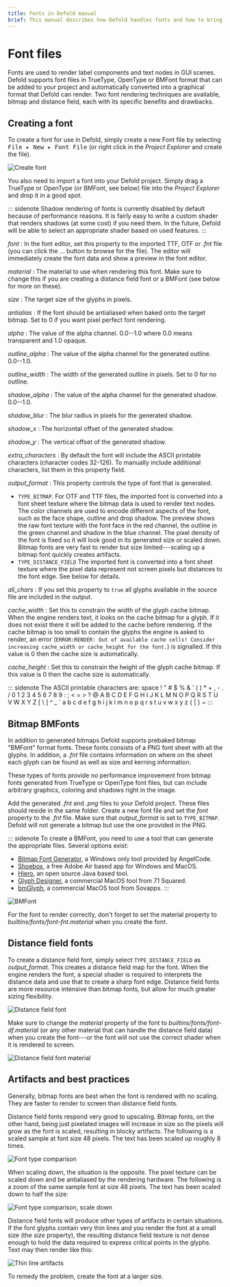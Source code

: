 ```yaml
---
title: Fonts in Defold manual
brief: This manual describes how Defold handles fonts and how to bring fonts onto the screen in your games.
---
```


# Font files

Fonts are used to render label components and text nodes in GUI scenes. Defold supports font files in TrueType, OpenType or BMFont format that can be added to your project and automatically converted into a graphical format that Defold can render. Two font rendering techniques are available, bitmap and distance field, each with its specific benefits and drawbacks.

## Creating a font

To create a font for use in Defold, simply create a new Font file by selecting <kbd>File ▸ New ▸ Font File</kbd> (or right click in the *Project Explorer* and create the file).

![Create font](images/font/fonts_create.png)

You also need to import a font into your Defold project. Simply drag a TrueType or OpenType (or BMFont, see below) file into the *Project Explorer* and drop it in a good spot.

::: sidenote
Shadow rendering of fonts is currently disabled by default because of performance reasons. It is fairly easy to write a custom shader that renders shadows (at some cost) if you need them. In the future, Defold will be able to select an appropriate shader based on used features.
:::

*font*
: In the font editor, set this property to the imported TTF, OTF or *.fnt* file (you can click the *...* button to browse for the file). The editor will immediately create the font data and show a preview in the font editor.

*material*
: The material to use when rendering this font. Make sure to change this if you are creating a distance field font or a BMFont (see below for more on these).

*size*
: The target size of the glyphs in pixels.

*antialias*
: If the font should be antialiased when baked onto the target bitmap. Set to 0 if you want pixel perfect font rendering.

*alpha*
: The value of the alpha channel. 0.0--1.0 where 0.0 means transparent and 1.0 opaque.

*outline_alpha*
: The value of the alpha channel for the generated outline. 0.0--1.0.

*outline_width*
: The width of the generated outline in pixels. Set to 0 for no outline.

*shadow_alpha*
: The value of the alpha channel for the generated shadow. 0.0--1.0.

*shadow_blur*
: The blur radius in pixels for the generated shadow.

*shadow_x*
: The horizontal offset of the generated shadow.

*shadow_y*
: The vertical offset of the generated shadow.

*extra_characters*
: By default the font will include the ASCII printable characters (character codes 32-126). To manually include additional characters, list them in this property field.

*output_format*
: This property controls the type of font that is generated.

  - `TYPE_BITMAP`. For OTF and TTF files, the imported font is converted into a font sheet texture where the bitmap data is used to render text nodes. The color channels are used to encode different aspects of the font, such as the face shape, outline and drop shadow. The preview shows the raw font texture with the font face in the red channel, the outline in the green channel and shadow in the blue channel. The pixel density of the font is fixed so it will look good in its generated size or scaled down. Bitmap fonts are very fast to render but size limited---scaling up a bitmap font quickly creates artifacts.
  - `TYPE_DISTANCE_FIELD` The imported font is converted into a font sheet texture where the pixel data represent not screen pixels but distances to the font edge. See below for details.

*all_chars*
: If you set this property to `true` all glyphs available in the source file are included in the output.

*cache_width*
: Set this to constrain the width of the glyph cache bitmap. When the engine renders text, it looks on the cache bitmap for a glyph. If it does not exist there it will be added to the cache before rendering. If the cache bitmap is too small to contain the glyphs the engine is asked to render, an error (`ERROR:RENDER: Out of available cache cells! Consider increasing cache_width or cache_height for the font.`) is signalled. If this value is 0 then the cache size is automatically.

*cache_height*
: Set this to constrain the height of the glyph cache bitmap. If this value is 0 then the cache size is automatically.

::: sidenote
The ASCII printable characters are:
space ! " # $ % & ' ( ) * + , - . / 0 1 2 3 4 5 6 7 8 9 : ; < = > ? @ A B C D E F G H I J K L M N O P Q R S T U V W X Y Z [ \ ] ^ _ ` a b c d e f g h i j k l m n o p q r s t u v w x y z { | } ~
:::

## Bitmap BMFonts

In addition to generated bitmaps Defold supports prebaked bitmap "BMFont" format fonts. These fonts consists of a PNG font sheet with all the glyphs. In addition, a *.fnt* file contains information on where on the sheet each glyph can be found as well as size and kerning information.

These types of fonts provide no performance improvement from bitmap fonts generated from TrueType or OpenType font files, but can include arbitrary graphics, coloring and shadows right in the image.

Add the generated *.fnt* and *.png* files to your Defold project. These files should reside in the same folder. Create a new font file and set the *font* property to the *.fnt* file. Make sure that *output_format* is set to `TYPE_BITMAP`. Defold will not generate a bitmap but use the one provided in the PNG.

::: sidenote
To create a BMFont, you need to use a tool that can generate the appropriate files. Several options exist:

* [Bitmap Font Generator](http://www.angelcode.com/products/bmfont/), a Windows only tool provided by AngelCode.
* [Shoebox](http://renderhjs.net/shoebox/), a free Adobe Air based app for Windows and MacOS.
* [Hiero](https://github.com/libgdx/libgdx/wiki/Hiero), an open source Java based tool.
* [Glyph Designer](https://71squared.com/glyphdesigner), a commercial MacOS tool from 71 Squared.
* [bmGlyph](https://www.bmglyph.com), a commercial MacOS tool from Sovapps.
:::

![BMFont](images/font/fonts_bmfont.png)

For the font to render correctly, don't forget to set the material property to *builtins/fonts/font-fnt.material* when you create the font.

## Distance field fonts

To create a distance field font, simply select `TYPE_DISTANCE_FIELD` as *output_format*. This creates a distance field map for the font. When the engine renders the font, a special shader is required to interprets the distance data and use that to create a sharp font edge. Distance field fonts are more resource intensive than bitmap fonts, but allow for much greater sizing flexibility.

![Distance field font](images/font/fonts_distance_field.png)

Make sure to change the *material* property of the font to *builtins/fonts/font-df.material* (or any other material that can handle the distance field data) when you create the font---or the font will not use the correct shader when it is rendered to screen.

![Distance field font material](images/font/fonts_distance_field_material.png)

## Artifacts and best practices

Generally, bitmap fonts are best when the font is rendered with no scaling. They are faster to render to screen than distance field fonts.

Distance field fonts respond very good to upscaling. Bitmap fonts, on the other hand, being just pixelated images will increase in size so the pixels will grow as the font is scaled, resulting in blocky artifacts. The following is a scaled sample at font size 48 pixels. The text has been scaled up roughly 8 times.

![Font type comparison](images/font/fonts_comparison.png)

When scaling down, the situation is the opposite. The pixel texture can be scaled down and be antialiased by the rendering hardware. The following is a zoom of the same sample font at size 48 pixels. The text has been scaled down to half the size:

![Font type comparison, scale down](images/font/fonts_comparison_scaledown.png)

Distance field fonts will produce other types of artifacts in certain situations. If the font glyphs contain very thin lines and you render the font at a small size (the *size* property), the resulting distance field texture is not dense enough to hold the data required to express critical points in the glyphs. Text may then render like this:

![Thin line artifacts](images/font/fonts_thin_line_artifacts.png)

To remedy the problem, create the font at a larger size.

